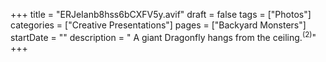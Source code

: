 +++
title = "ERJeIanb8hss6bCXFV5y.avif"
draft = false
tags = ["Photos"]
categories = ["Creative Presentations"]
pages = ["Backyard Monsters"]
startDate = ""
description = " A giant Dragonfly hangs from the ceiling.<sup>(2)</sup>"
+++

